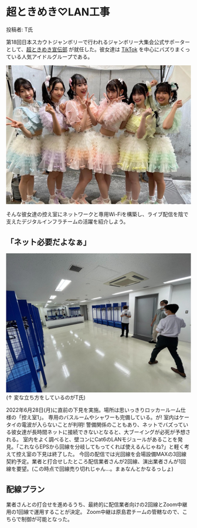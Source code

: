 # 超ときめき♡LAN工事

投稿者: T氏

第18回日本スカウトジャンボリーで行われるジャンボリー大集会公式サポーターとして、[超ときめき宣伝部](https://toki-sen.com/) が就任した。彼女達は [TikTok](https://www.tiktok.com/@tokisen_official) を中心にバズりまくっている人気アイドルグループである。

<img src="tokisen.jpg" width="600px">

そんな彼女達の控え室にネットワークと専用Wi-Fiを構築し、ライブ配信を陰で支えたデジタルインフラチームの活躍を紹介しよう。



## 「ネット必要だよなぁ」

<img src="image2.jpg" width="600px">
(↑ 変な立ち方をしているのがT氏)

2022年6月28日(月)に直前の下見を実施。場所は思いっきりロッカールーム仕様の「控え室1」。
専用のバスルームやシャワーも完備している。が! 室内はケータイの電波が入らないことが判明!
警備関係のこともあり、ネットでバズっている彼女達が長時間ネットに接続できないとなると、大ブーイングが必死が予想される。
室内をよく調べると、壁コンにCat6のLANモジュールがあることを発見。「これならEPSから回線を分岐してもってくれば使えるんじゃね?」と軽く考えて控え室の下見は終了した。
今回の配信では光回線を会場設備MAXの3回線契約予定。業者と打合せしたところ配信業者さんが2回線、演出業者さんが1回線を要望。(この時点で回線売り切れじゃん...。まぁなんとかなるっしょ)



## 配線プラン

業者さんとの打合せを進めるうち、最終的に配信業者向けの2回線とZoom中継用の1回線で運用することが決定。
Zoom中継は原島君チームの管轄なので、こちらで制御が可能となった。
